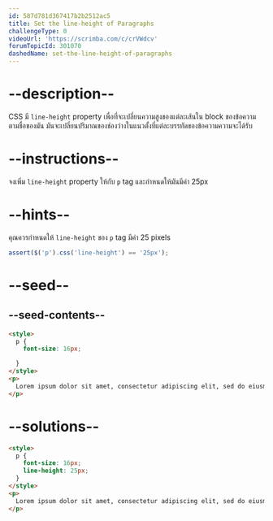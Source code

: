 ```yaml
---
id: 587d781d367417b2b2512ac5
title: Set the line-height of Paragraphs
challengeType: 0
videoUrl: 'https://scrimba.com/c/crVWdcv'
forumTopicId: 301070
dashedName: set-the-line-height-of-paragraphs
---
```


# --description--

CSS มี `line-height` property เพื่อที่จะเปลี่ยนความสูงของแต่ละเส้นใน block ของข้อความ 
ตามชื่อของมัน มันจะเปลี่ยนปริมาณของช่องว่างในแนวตั้งที่แต่ละบรรทัดของข้อความความจะได้รับ

# --instructions--

จงเพิ่ม `line-height` property ให้กับ `p` tag และกำหนดให้มันมีค่า 25px

# --hints--

คุณควรกำหนดให้ `line-height` ของ `p` tag มีค่า 25 pixels

```js
assert($('p').css('line-height') == '25px');
```

# --seed--

## --seed-contents--

```html
<style>
  p {
    font-size: 16px;

  }
</style>
<p>
  Lorem ipsum dolor sit amet, consectetur adipiscing elit, sed do eiusmod tempor incididunt ut labore et dolore magna aliqua. Ut enim ad minim veniam, quis nostrud exercitation ullamco laboris nisi ut aliquip ex ea commodo consequat. Duis aute irure dolor in reprehenderit in voluptate velit esse cillum dolore eu fugiat nulla pariatur.
</p>
```

# --solutions--

```html
<style>
  p {
    font-size: 16px;
    line-height: 25px;
  }
</style>
<p>
  Lorem ipsum dolor sit amet, consectetur adipiscing elit, sed do eiusmod tempor incididunt ut labore et dolore magna aliqua. Ut enim ad minim veniam, quis nostrud exercitation ullamco laboris nisi ut aliquip ex ea commodo consequat. Duis aute irure dolor in reprehenderit in voluptate velit esse cillum dolore eu fugiat nulla pariatur.
</p>
```
